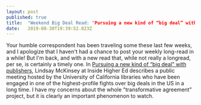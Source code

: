 ```yaml
---
layout: post 
published: true
title:  "Weekend Big Deal Read: "Pursuing a new kind of “big deal” with publishers"" 
date:   2019-08-30T19:39:52.823Z 
---
```


Your humble correspondent has been traveling some these last few weeks, and I apologize that I haven't had a chance to post your weekly long-read in a while! But I'm back, and with a new read that, while not really a longread, per se, is certainly a timely one. In [Pursuing a new kind of “big deal” with publishers](https://www.insidehighered.com/news/2019/08/30/pursuing-new-kind-%E2%80%9Cbig-deal%E2%80%9D-publishers), Lindsay McKinsey at Inside Higher Ed describes a public meeting hosted by the University of California libraries who have been engaged in one of the highest-profile fights over big deals in the US in a long time. I have my concerns about the whole "transformative agreement" project, but it is clearly an important phenomenon to watch. 